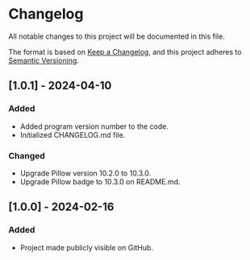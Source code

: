 # Changelog

All notable changes to this project will be documented in this file.

The format is based on [Keep a Changelog](https://keepachangelog.com/en/1.0.0/),
and this project adheres to [Semantic Versioning](https://semver.org/spec/v2.0.0.html).

## [1.0.1] - 2024-04-10

### Added

- Added program version number to the code.
- Initialized CHANGELOG.md file.

### Changed

- Upgrade Pillow version 10.2.0 to 10.3.0.
- Upgrade Pillow badge to 10.3.0 on README.md.

## [1.0.0] - 2024-02-16

### Added

- Project made publicly visible on GitHub.